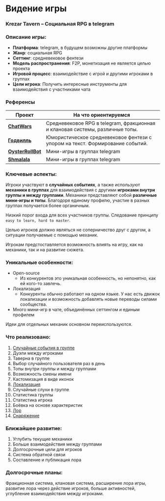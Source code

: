 # Видение игры

### Krezar Tavern – Социальная RPG в telegram

### Описание игры:

- **Платформа**: telegram, в будущем возможны другие платформы
- **Жанр**: социальная RPG
- **Сеттинг**: средневековое фентези
- **Модель распространения**: F2P, монетизация не является целью проекта
- **Игровой процесс**: взаимодействие с игрой и другими игроками в группах
- **Цели игрока**: Получить интересные инструменты для взаимодействия с участниками чата

### Референсы


| Проект                                          | На что ориентируемся                                                          |
|-------------------------------------------------|-------------------------------------------------------------------------------|
| **[ChatWars](https://t.me/chtwrsbot)**          | Средневековое RPG в telegram, фракционная и клановая системы, различные топы. |
| **[Годвилль](https://godville.net/)**           | Юмористическое средневековое фентези с упором на текст. Формирование событий. |
| **[OysterRollBot](https://t.me/OysterRollBot)** | Мини-игры в группах telegram                                                  |
| **[Shmalala](https://t.me/shmalala_bot)**       | Мини-игры в группах telegram                                                  |

### Ключевые аспекты:

Игроки участвуют в **случайных событиях**, а также используют **механики в группах** для взаимодействия с другими 
**игроками внутри группы и между группами**. Механики представляют собой **различные мини-игры и топы**.
Благодоря единому профилю, участие в разных группах получается более органичным.

Низкий порог входа для всех участников группы. Следование принципу `easy to learn, hard to master`.

Целью игроков должно являться не соперничество друг с другом, а ситуации получаемые с помощью механик.

Игрокам предстоставляется возможность влиять на игру, как на механики, так и на развитие сюжета.

### Уникальные особенности:

- Open-source 
    - Из конкурентов это уникальная особенность, но непонятно, как ей кого-то завлечь.
- Локализация
    - Конкуренты обычно работают на одном языке. У нас есть движок локализации и возможность добавлять новые переводы 
      силами сообщества.
- Много мини-игр в чате, объединённых сеттингом и единым профилем

Идеи для отдельных механик основном переиспользуются.

### Что реализовано:

1. [Случайные события в группе](events.md)
2. Дуэли между игроками
3. Таверна в группе
4. Выбор случайного пользователя раз в день
5. Топы внутри группы и между группами
6. Возможность смены имени
7. Кастомизация в виде иконок
8. [Локализация](localization/README.md)
9. Случайные слухи в группе
10. Статистика группы
11. Статистика игрока
12. Боёвка на основе характеристик
13. [Лор](lore/README.md)
14. [Снаряжение](items.md)

### Ближайшее развитие:

1. Углубить текущие механики
2. Больше взаимодействия между группами
3. Долгосрочные цели для игроков
4. Система обратной связи
5. Составление и публикация лора

### Долгосрочные планы:

Фракционная система, клановая система, расширение лора игры, развитие лора через действие игроков,
больше активностей, углубление взаимодействия между игроками.
